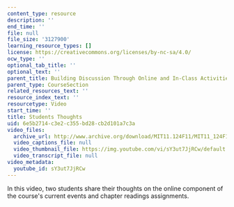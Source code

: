 ```yaml
---
content_type: resource
description: ''
end_time: ''
file: null
file_size: '3127900'
learning_resource_types: []
license: https://creativecommons.org/licenses/by-nc-sa/4.0/
ocw_type: ''
optional_tab_title: ''
optional_text: ''
parent_title: Building Discussion Through Online and In-Class Activities
parent_type: CourseSection
related_resources_text: ''
resource_index_text: ''
resourcetype: Video
start_time: ''
title: Students Thoughts
uid: 6e5b2714-c3e2-c355-bd28-cb2d101a7c3a
video_files:
  archive_url: http://www.archive.org/download/MIT11.124F11/MIT11_124F11_Student_Thoughts_300k.mp4
  video_captions_file: null
  video_thumbnail_file: https://img.youtube.com/vi/sY3ut7JjRCw/default.jpg
  video_transcript_file: null
video_metadata:
  youtube_id: sY3ut7JjRCw
---
```


In this video, two students share their thoughts on the online component of the course's current events and chapter readings assignments.


